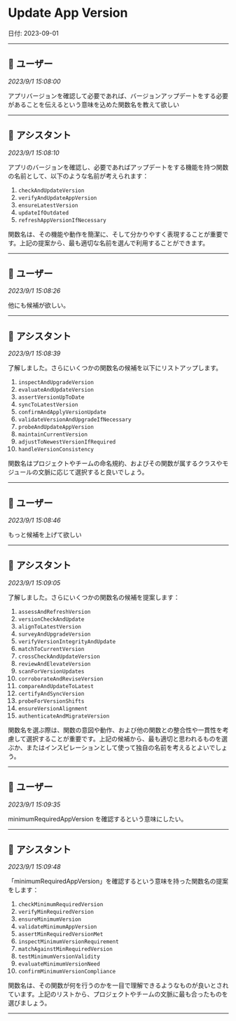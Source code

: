 # Update App Version

日付: 2023-09-01

---

## 👤 ユーザー
*2023/9/1 15:08:00*

アプリバージョンを確認して必要であれば、バージョンアップデートをする必要があることを伝えるという意味を込めた関数名を教えて欲しい

---

## 🤖 アシスタント
*2023/9/1 15:08:10*

アプリのバージョンを確認し、必要であればアップデートをする機能を持つ関数の名前として、以下のような名前が考えられます：

1. `checkAndUpdateVersion`
2. `verifyAndUpdateAppVersion`
3. `ensureLatestVersion`
4. `updateIfOutdated`
5. `refreshAppVersionIfNecessary`

関数名は、その機能や動作を簡潔に、そして分かりやすく表現することが重要です。上記の提案から、最も適切な名前を選んで利用することができます。

---

## 👤 ユーザー
*2023/9/1 15:08:26*

他にも候補が欲しい。

---

## 🤖 アシスタント
*2023/9/1 15:08:39*

了解しました。さらにいくつかの関数名の候補を以下にリストアップします。

1. `inspectAndUpgradeVersion`
2. `evaluateAndUpdateVersion`
3. `assertVersionUpToDate`
4. `syncToLatestVersion`
5. `confirmAndApplyVersionUpdate`
6. `validateVersionAndUpgradeIfNecessary`
7. `probeAndUpdateAppVersion`
8. `maintainCurrentVersion`
9. `adjustToNewestVersionIfRequired`
10. `handleVersionConsistency`

関数名はプロジェクトやチームの命名規約、およびその関数が属するクラスやモジュールの文脈に応じて選択すると良いでしょう。

---

## 👤 ユーザー
*2023/9/1 15:08:46*

もっと候補を上げて欲しい

---

## 🤖 アシスタント
*2023/9/1 15:09:05*

了解しました。さらにいくつかの関数名の候補を提案します：

1. `assessAndRefreshVersion`
2. `versionCheckAndUpdate`
3. `alignToLatestVersion`
4. `surveyAndUpgradeVersion`
5. `verifyVersionIntegrityAndUpdate`
6. `matchToCurrentVersion`
7. `crossCheckAndUpdateVersion`
8. `reviewAndElevateVersion`
9. `scanForVersionUpdates`
10. `corroborateAndReviseVersion`
11. `compareAndUpdateToLatest`
12. `certifyAndSyncVersion`
13. `probeForVersionShifts`
14. `ensureVersionAlignment`
15. `authenticateAndMigrateVersion`

関数名を選ぶ際は、関数の意図や動作、および他の関数との整合性や一貫性を考慮して選択することが重要です。上記の候補から、最も適切と思われるものを選ぶか、またはインスピレーションとして使って独自の名前を考えるとよいでしょう。

---

## 👤 ユーザー
*2023/9/1 15:09:35*

minimumRequiredAppVersion を確認するという意味にしたい。

---

## 🤖 アシスタント
*2023/9/1 15:09:48*

「minimumRequiredAppVersion」を確認するという意味を持った関数名の提案をします：

1. `checkMinimumRequiredVersion`
2. `verifyMinRequiredVersion`
3. `ensureMinimumVersion`
4. `validateMinimumAppVersion`
5. `assertMinRequiredVersionMet`
6. `inspectMinimumVersionRequirement`
7. `matchAgainstMinRequiredVersion`
8. `testMinimumVersionValidity`
9. `evaluateMinimumVersionNeed`
10. `confirmMinimumVersionCompliance`

関数名は、その関数が何を行うのかを一目で理解できるようなものが良いとされています。上記のリストから、プロジェクトやチームの文脈に最も合ったものを選びましょう。

---
